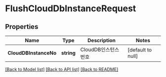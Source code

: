 # FlushCloudDbInstanceRequest

## Properties
Name | Type | Description | Notes
------------ | ------------- | ------------- | -------------
**CloudDBInstanceNo** | **string** | CloudDB인스턴스번호 | [default to null]

[[Back to Model list]](../README.md#documentation-for-models) [[Back to API list]](../README.md#documentation-for-api-endpoints) [[Back to README]](../README.md)


